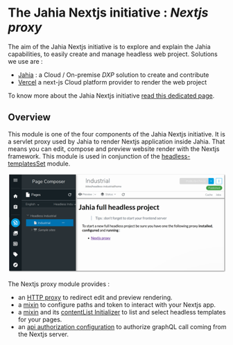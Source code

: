 # The Jahia Nextjs initiative : *Nextjs proxy*

The aim of the Jahia Nextjs initiative is to explore and explain
the Jahia capabilities, to easily create and manage headless web project.
Solutions we use are :
- [Jahia][jahia-website] : a Cloud / On-premise *DXP* solution to create and contribute
- [Vercel][vercel-website] a next-js Cloud platform provider to render the web project

To know more about the Jahia Nextjs initiative [read this dedicated page][initiative.md].

## Overview
This module is one of the four components of the Jahia Nextjs initiative. It is a servlet proxy used by Jahia
to render Nextjs application inside Jahia. That means you can edit, compose and preview website render with
the Nextjs framework. This module is used in conjunction of the [headless-templatesSet] module.

<img src="/doc/images/204_provision.png" width="800px"/>

The Nextjs proxy module provides :
- an [HTTP proxy][proxy] to redirect edit and preview rendering.
- a [mixin][definition] to configure paths and token to interact with your Nextjs app.
- a [mixin][definition] and its [contentList Initializer][initializer] to list and select headless templates for your pages.
- an [api authorization configuration][authorization] to authorize graphQL call coming from the Nextjs server.

[jahia-website]: https://www.jahia.com
[vercel-website]: https://vercel.com
[initiative.md]: https://github.com/Jahia/jahia-nextjs-initiative/blob/main/README.md
[headless-templatesSet]: https://github.com/Jahia/headless-templatesSet

[proxy]: ./src/main/java/org/jahia/se/modules/nextjs/ProxyServlet.java
[initializer]: ./src/main/java/org/jahia/se/modules/nextjs/initializers/TemplateNameInitializer.java
[definition]: ./src/main/resources/META-INF/definitions.cnd
[authorization]: ./src/main/resources/META-INF/configurations/org.jahia.bundles.api.authorization-nextjsproxy.yaml
